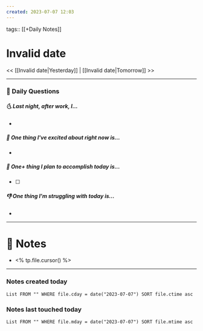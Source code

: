 ```yaml
---
created: 2023-07-07 12:03
---
```

tags:: [[+Daily Notes]]

# Invalid date

<< [[Invalid date|Yesterday]] | [[Invalid date|Tomorrow]] >>

---
### 📅 Daily Questions
##### 🌜 Last night, after work, I...
- 

##### 🙌 One thing I've excited about right now is...
- 

##### 🚀 One+ thing I plan to accomplish today is...
- [ ] 

##### 👎 One thing I'm struggling with today is...
- 

---
# 📝 Notes
- <% tp.file.cursor() %>
 
---
### Notes created today
```dataview
List FROM "" WHERE file.cday = date("2023-07-07") SORT file.ctime asc
```

### Notes last touched today
```dataview
List FROM "" WHERE file.mday = date("2023-07-07") SORT file.mtime asc
```